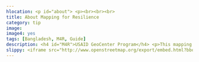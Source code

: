 ```yaml
---
hlocation: <p id="about"> <p><br><br><br>
title: About Mapping for Resilience
category: tip
image: 
image4: yes
tags: [Bangladesh, M4R, Guide]
description: <h4 id="M4R">USAID GeoCenter Program</h4> <p>This mapping project directly supports agricultural programs in Bangladesh.</p> <p>As the lead foreign assistance agency for the US Government, the US Agency for International Development (USAID) implements programs to address food insecurity around the world. In Bangladesh, these programs are part of a whole-of-government initiative known as “Feed the Future.” USG agencies that contribute to the Feed the Future initiative work hand-in-hand with partner countries to develop their agriculture sectors, break the cycle of poverty and hunger, and promote prosperity and stability. The goal of Feed the Future is to reduce the prevalence of poverty and of stunted children by 20 percent in countries where the program is active.</p> <p>Data created from this mapping effort will be used by USAID and its partners who are working with rural farming villages in Bangladesh. It is intended to help communities in the Khulna District improve land management and increase agricultural production.</p>
slippy: <iframe src="http://www.openstreetmap.org/export/embed.html?bbox=89.3844223022461%2C22.701771555093703%2C89.67109680175781%2C22.85640378959344&amp;layer=mapnik" width="420" height="315" class="col-lg-5 col-lg-offset-12 col-sm-6"></iframe>
---
```


